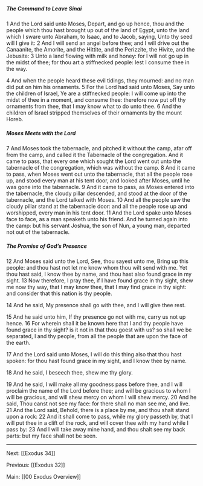 ##### The Command to Leave Sinai

1 And the Lord said unto Moses, Depart, and go up hence, thou and the people which thou hast brought up out of the land of Egypt, unto the land which I sware unto Abraham, to Isaac, and to Jacob, saying, Unto thy seed will I give it: 2 And I will send an angel before thee; and I will drive out the Canaanite, the Amorite, and the Hittite, and the Perizzite, the Hivite, and the Jebusite: 3 Unto a land flowing with milk and honey: for I will not go up in the midst of thee; for thou art a stiffnecked people: lest I consume thee in the way.

4 And when the people heard these evil tidings, they mourned: and no man did put on him his ornaments. 5 For the Lord had said unto Moses, Say unto the children of Israel, Ye are a stiffnecked people: I will come up into the midst of thee in a moment, and consume thee: therefore now put off thy ornaments from thee, that I may know what to do unto thee. 6 And the children of Israel stripped themselves of their ornaments by the mount Horeb.

##### Moses Meets with the Lord

7 And Moses took the tabernacle, and pitched it without the camp, afar off from the camp, and called it the Tabernacle of the congregation. And it came to pass, that every one which sought the Lord went out unto the tabernacle of the congregation, which was without the camp. 8 And it came to pass, when Moses went out unto the tabernacle, that all the people rose up, and stood every man at his tent door, and looked after Moses, until he was gone into the tabernacle. 9 And it came to pass, as Moses entered into the tabernacle, the cloudy pillar descended, and stood at the door of the tabernacle, and the Lord talked with Moses. 10 And all the people saw the cloudy pillar stand at the tabernacle door: and all the people rose up and worshipped, every man in his tent door. 11 And the Lord spake unto Moses face to face, as a man speaketh unto his friend. And he turned again into the camp: but his servant Joshua, the son of Nun, a young man, departed not out of the tabernacle.

##### The Promise of God’s Presence

12 And Moses said unto the Lord, See, thou sayest unto me, Bring up this people: and thou hast not let me know whom thou wilt send with me. Yet thou hast said, I know thee by name, and thou hast also found grace in my sight. 13 Now therefore, I pray thee, if I have found grace in thy sight, shew me now thy way, that I may know thee, that I may find grace in thy sight: and consider that this nation is thy people.

14 And he said, My presence shall go with thee, and I will give thee rest.

15 And he said unto him, If thy presence go not with me, carry us not up hence. 16 For wherein shall it be known here that I and thy people have found grace in thy sight? is it not in that thou goest with us? so shall we be separated, I and thy people, from all the people that are upon the face of the earth.

17 And the Lord said unto Moses, I will do this thing also that thou hast spoken: for thou hast found grace in my sight, and I know thee by name.

18 And he said, I beseech thee, shew me thy glory.

19 And he said, I will make all my goodness pass before thee, and I will proclaim the name of the Lord before thee; and will be gracious to whom I will be gracious, and will shew mercy on whom I will shew mercy. 20 And he said, Thou canst not see my face: for there shall no man see me, and live. 21 And the Lord said, Behold, there is a place by me, and thou shalt stand upon a rock: 22 And it shall come to pass, while my glory passeth by, that I will put thee in a clift of the rock, and will cover thee with my hand while I pass by: 23 And I will take away mine hand, and thou shalt see my back parts: but my face shall not be seen.

---
Next: [[Exodus 34]]

Previous: [[Exodus 32]]

Main: [[00 Exodus Overview]]